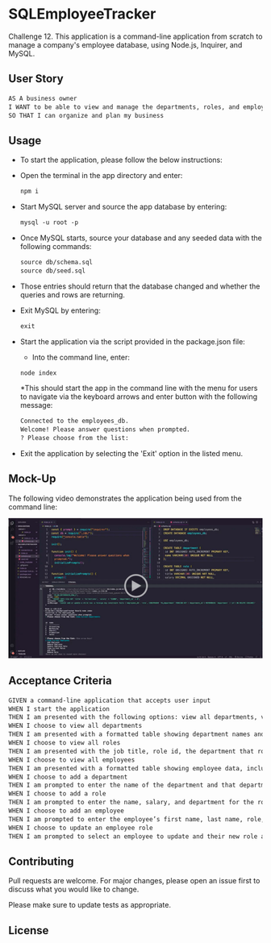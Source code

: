 # SQLEmployeeTracker

Challenge 12. This application is a command-line application from scratch to manage a company's employee database, using Node.js, Inquirer, and MySQL.

## User Story

```md
AS A business owner
I WANT to be able to view and manage the departments, roles, and employees in my company
SO THAT I can organize and plan my business
```

## Usage

* To start the application, please follow the below instructions:

* Open the terminal in the app directory and enter: 
    ```md
    npm i
    ```
* Start MySQL server and source the app database by entering: 
    ```md
    mysql -u root -p
    ```
* Once MySQL starts, source your database and any seeded data with the following commands:
    ```md
    source db/schema.sql
    source db/seed.sql
    ```        
* Those entries should return that the database changed and whether the queries and rows are returning.
* Exit MySQL by entering:
    ```md
    exit
    ```
* Start the application via the script provided in the package.json file:
    * Into the command line, enter:
    ```md
    node index
    ```
    *This should start the app in the command line with the menu for users to navigate via the keyboard arrows and enter button with the following message:
     ```md
    Connected to the employees_db.
    Welcome! Please answer questions when prompted.
    ? Please choose from the list: 
    ```
* Exit the application by selecting the 'Exit' option in the listed menu.

## Mock-Up
The following video demonstrates the application being used from the command line:

[![A video thumbnail shows the command-line employee management application with a play button overlaying the view.](./assets/mock_video.png)](https://drive.google.com/file/d/147ZbWF34Yqr6gkDberrsFOiX22CYEe5U/view)

## Acceptance Criteria

```md
GIVEN a command-line application that accepts user input
WHEN I start the application
THEN I am presented with the following options: view all departments, view all roles, view all employees, add a department, add a role, add an employee, and update an employee role
WHEN I choose to view all departments
THEN I am presented with a formatted table showing department names and department ids
WHEN I choose to view all roles
THEN I am presented with the job title, role id, the department that role belongs to, and the salary for that role
WHEN I choose to view all employees
THEN I am presented with a formatted table showing employee data, including employee ids, first names, last names, job titles, departments, salaries, and managers that the employees report to
WHEN I choose to add a department
THEN I am prompted to enter the name of the department and that department is added to the database
WHEN I choose to add a role
THEN I am prompted to enter the name, salary, and department for the role and that role is added to the database
WHEN I choose to add an employee
THEN I am prompted to enter the employee’s first name, last name, role, and manager, and that employee is added to the database
WHEN I choose to update an employee role
THEN I am prompted to select an employee to update and their new role and this information is updated in the database 
```
## Contributing

Pull requests are welcome. For major changes, please open an issue first
to discuss what you would like to change.

Please make sure to update tests as appropriate.

## License
